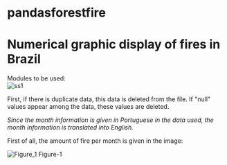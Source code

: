 # pandasforestfire
# Numerical graphic display of fires in Brazil


Modules to be used:  
![ss1](https://user-images.githubusercontent.com/63981707/147387213-abfb9fe7-e966-4d5c-ad55-236859ee3ac9.PNG)


First, if there is duplicate data, this data is deleted from the file. If "null" values appear among the data, these values are deleted.

*Since the month information is given in Portuguese in the data used, the month information is translated into English.*

First of all, the amount of fire per month is given in the image: 

![Figure_1](https://user-images.githubusercontent.com/63981707/147387432-580a72bb-26f2-4b9f-9a9a-752c9aa5c0dd.png)
                                        Figure-1
